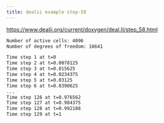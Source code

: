 ```yaml
---
title: dealii example step-58
---
```


<https://www.dealii.org/current/doxygen/deal.II/step_58.html>

```bash
Number of active cells: 4096
Number of degrees of freedom: 16641

Time step 1 at t=0
Time step 2 at t=0.0078125
Time step 3 at t=0.015625
Time step 4 at t=0.0234375
Time step 5 at t=0.03125
Time step 6 at t=0.0390625
...
Time step 126 at t=0.976562
Time step 127 at t=0.984375
Time step 128 at t=0.992188
Time step 129 at t=1
```
